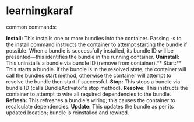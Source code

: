 # learningkaraf


common commands:


**Install:** This installs one or more bundles into the container. Passing -s to the install command instructs the container to attempt starting the bundle if possible. When a bundle is successfully installed, its bundle ID will be presented—this identifies the bundle in the running container.
**Uninstall:** This uninstalls a bundle via bundle ID (remove from container).**
Start:** This starts a bundle. If the bundle is in the resolved state, the container will call the bundles start method, otherwise the container will attempt to resolve the bundle then start if successful.
**Stop:** This stops a bundle via bundle ID (calls BundleActivator's stop method).
**Resolve:** This instructs the container to attempt to wire all required dependencies to the bundle.
**Refresh:** This refreshes a bundle's wiring; this causes the container to recalculate dependencies.
**Update:** This updates the bundle as per its updated location; bundle is reinstalled and rewired.
